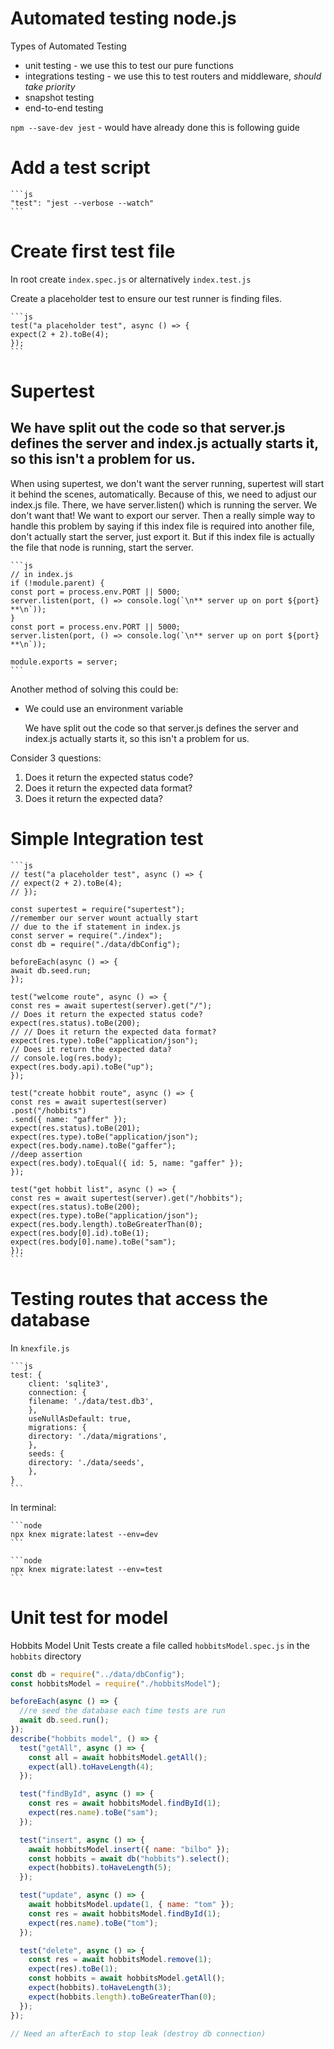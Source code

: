 # Automated testing node.js

Types of Automated Testing

- unit testing - we use this to test our pure functions
- integrations testing - we use this to test routers and middleware, _should take priority_
- snapshot testing
- end-to-end testing

`npm --save-dev jest` - would have already done this is following guide

# Add a test script

    ```js
    "test": "jest --verbose --watch"
    ```

# Create first test file

In root create `index.spec.js` or alternatively `index.test.js`

Create a placeholder test to ensure our test runner is finding files.

    ```js
    test("a placeholder test", async () => {
    expect(2 + 2).toBe(4);
    });
    ```

# Supertest

## We have split out the code so that server.js defines the server and index.js actually starts it, so this isn't a problem for us.

When using supertest, we don't want the server running, supertest will start it behind the scenes, automatically. Because of this, we need to adjust our index.js file. There, we have server.listen() which is running the server. We don't want that! We want to export our server. Then a really simple way to handle this problem by saying if this index file is required into another file, don't actually start the server, just export it. But if this index file is actually the file that node is running, start the server.

    ```js
    // in index.js
    if (!module.parent) {
    const port = process.env.PORT || 5000;
    server.listen(port, () => console.log(`\n** server up on port ${port} **\n`));
    }
    const port = process.env.PORT || 5000;
    server.listen(port, () => console.log(`\n** server up on port ${port} **\n`));

    module.exports = server;
    ```

Another method of solving this could be:

- We could use an environment variable

  We have split out the code so that server.js defines the server and index.js actually starts it, so this isn't a problem for us.

Consider 3 questions:

1. Does it return the expected status code?
2. Does it return the expected data format?
3. Does it return the expected data?

# Simple Integration test

    ```js
    // test("a placeholder test", async () => {
    // expect(2 + 2).toBe(4);
    // });

    const supertest = require("supertest");
    //remember our server wount actually start
    // due to the if statement in index.js
    const server = require("./index");
    const db = require("./data/dbConfig");

    beforeEach(async () => {
    await db.seed.run;
    });

    test("welcome route", async () => {
    const res = await supertest(server).get("/");
    // Does it return the expected status code?
    expect(res.status).toBe(200);
    // // Does it return the expected data format?
    expect(res.type).toBe("application/json");
    // Does it return the expected data?
    // console.log(res.body);
    expect(res.body.api).toBe("up");
    });

    test("create hobbit route", async () => {
    const res = await supertest(server)
    .post("/hobbits")
    .send({ name: "gaffer" });
    expect(res.status).toBe(201);
    expect(res.type).toBe("application/json");
    expect(res.body.name).toBe("gaffer");
    //deep assertion
    expect(res.body).toEqual({ id: 5, name: "gaffer" });
    });

    test("get hobbit list", async () => {
    const res = await supertest(server).get("/hobbits");
    expect(res.status).toBe(200);
    expect(res.type).toBe("application/json");
    expect(res.body.length).toBeGreaterThan(0);
    expect(res.body[0].id).toBe(1);
    expect(res.body[0].name).toBe("sam");
    });
    ```

# Testing routes that access the database

In `knexfile.js`

    ```js
    test: {
        client: 'sqlite3',
        connection: {
        filename: './data/test.db3',
        },
        useNullAsDefault: true,
        migrations: {
        directory: './data/migrations',
        },
        seeds: {
        directory: './data/seeds',
        },
    }
    ```

In terminal:

    ```node
    npx knex migrate:latest --env=dev
    ```

    ```node
    npx knex migrate:latest --env=test
    ```

# Unit test for model

Hobbits Model Unit Tests
create a file called `hobbitsModel.spec.js` in the `hobbits` directory

```js
const db = require("../data/dbConfig");
const hobbitsModel = require("./hobbitsModel");

beforeEach(async () => {
  //re seed the database each time tests are run
  await db.seed.run();
});
describe("hobbits model", () => {
  test("getAll", async () => {
    const all = await hobbitsModel.getAll();
    expect(all).toHaveLength(4);
  });

  test("findById", async () => {
    const res = await hobbitsModel.findById(1);
    expect(res.name).toBe("sam");
  });

  test("insert", async () => {
    await hobbitsModel.insert({ name: "bilbo" });
    const hobbits = await db("hobbits").select();
    expect(hobbits).toHaveLength(5);
  });

  test("update", async () => {
    await hobbitsModel.update(1, { name: "tom" });
    const res = await hobbitsModel.findById(1);
    expect(res.name).toBe("tom");
  });

  test("delete", async () => {
    const res = await hobbitsModel.remove(1);
    expect(res).toBe(1);
    const hobbits = await hobbitsModel.getAll();
    expect(hobbits).toHaveLength(3);
    expect(hobbits.length).toBeGreaterThan(0);
  });
});

// Need an afterEach to stop leak (destroy db connection)
```
